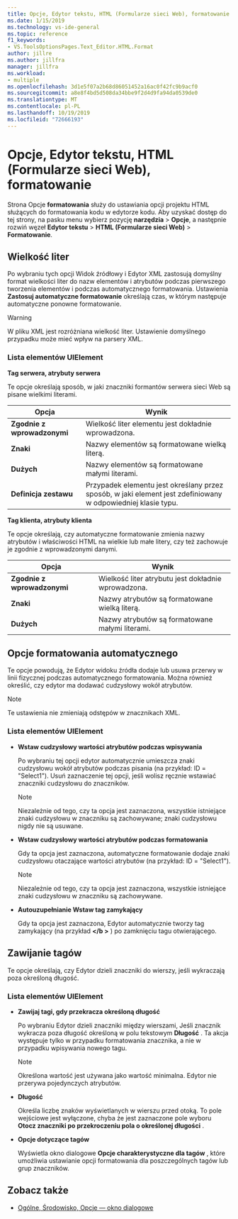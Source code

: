 ```yaml
---
title: Opcje, Edytor tekstu, HTML (Formularze sieci Web), formatowanie
ms.date: 1/15/2019
ms.technology: vs-ide-general
ms.topic: reference
f1_keywords:
- VS.ToolsOptionsPages.Text_Editor.HTML.Format
author: jillre
ms.author: jillfra
manager: jillfra
ms.workload:
- multiple
ms.openlocfilehash: 3d1e5f07a2b68d86051452a16ac0f42fc9b9acf0
ms.sourcegitcommit: a8e8f4bd5d508da34bbe9f2d4d9fa94da0539de0
ms.translationtype: MT
ms.contentlocale: pl-PL
ms.lasthandoff: 10/19/2019
ms.locfileid: "72666193"
---
```

# <a name="options-text-editor-html-web-forms-formatting"></a>Opcje, Edytor tekstu, HTML (Formularze sieci Web), formatowanie

Strona Opcje **formatowania** służy do ustawiania opcji projektu HTML służących do formatowania kodu w edytorze kodu. Aby uzyskać dostęp do tej strony, na pasku menu wybierz pozycję **narzędzia**  > **Opcje**, a następnie rozwiń węzeł **Edytor tekstu**  > **HTML (Formularze sieci Web)**  > **Formatowanie**.

## <a name="capitalization"></a>Wielkość liter

Po wybraniu tych opcji Widok źródłowy i Edytor XML zastosują domyślny format wielkości liter do nazw elementów i atrybutów podczas pierwszego tworzenia elementów i podczas automatycznego formatowania. Ustawienia **Zastosuj automatyczne formatowanie** określają czas, w którym następuje automatyczne ponowne formatowanie.

> [!WARNING]
> W pliku XML jest rozróżniana wielkość liter. Ustawienie domyślnego przypadku może mieć wpływ na parsery XML.

### <a name="uielement-list"></a>Lista elementów UIElement

**Tag serwera, atrybuty serwera**

Te opcje określają sposób, w jaki znaczniki formantów serwera sieci Web są pisane wielkimi literami.

|Opcja|Wynik|
|---------------------------------|------------------------------|
|**Zgodnie z wprowadzonymi**|Wielkość liter elementu jest dokładnie wprowadzona.|
|**Znaki**|Nazwy elementów są formatowane wielką literą.|
|**Dużych**|Nazwy elementów są formatowane małymi literami.|
|**Definicja zestawu**|Przypadek elementu jest określany przez sposób, w jaki element jest zdefiniowany w odpowiedniej klasie typu.|

**Tag klienta, atrybuty klienta**

Te opcje określają, czy automatyczne formatowanie zmienia nazwy atrybutów i właściwości HTML na wielkie lub małe litery, czy też zachowuje je zgodnie z wprowadzonymi danymi.

|Opcja|Wynik|
|---------------------------------|------------------------------|
|**Zgodnie z wprowadzonymi**|Wielkość liter atrybutu jest dokładnie wprowadzona.|
|**Znaki**|Nazwy atrybutów są formatowane wielką literą.|
|**Dużych**|Nazwy atrybutów są formatowane małymi literami.|

## <a name="automatic-formatting-options"></a>Opcje formatowania automatycznego

Te opcje powodują, że Edytor widoku źródła dodaje lub usuwa przerwy w linii fizycznej podczas automatycznego formatowania. Można również określić, czy edytor ma dodawać cudzysłowy wokół atrybutów.

> [!NOTE]
> Te ustawienia nie zmieniają odstępów w znacznikach XML.

### <a name="uielement-list"></a>Lista elementów UIElement

- **Wstaw cudzysłowy wartości atrybutów podczas wpisywania**

   Po wybraniu tej opcji edytor automatycznie umieszcza znaki cudzysłowu wokół atrybutów podczas pisania (na przykład: ID = "Select1"). Usuń zaznaczenie tej opcji, jeśli wolisz ręcznie wstawiać znaczniki cudzysłowu do znaczników.

   > [!NOTE]
   > Niezależnie od tego, czy ta opcja jest zaznaczona, wszystkie istniejące znaki cudzysłowu w znaczniku są zachowywane; znaki cudzysłowu nigdy nie są usuwane.

- **Wstaw cudzysłowy wartości atrybutów podczas formatowania**

   Gdy ta opcja jest zaznaczona, automatyczne formatowanie dodaje znaki cudzysłowu otaczające wartości atrybutów (na przykład: ID = "Select1").

   > [!NOTE]
   > Niezależnie od tego, czy ta opcja jest zaznaczona, wszystkie istniejące znaki cudzysłowu w znaczniku są zachowywane.

- **Autouzupełnianie Wstaw tag zamykający**

   Gdy ta opcja jest zaznaczona, Edytor automatycznie tworzy tag zamykający (na przykład **\</b >** ) po zamknięciu tagu otwierającego.

## <a name="tag-wrapping"></a>Zawijanie tagów

Te opcje określają, czy Edytor dzieli znaczniki do wierszy, jeśli wykraczają poza określoną długość.

### <a name="uielement-list"></a>Lista elementów UIElement

- **Zawijaj tagi, gdy przekracza określoną długość**

   Po wybraniu Edytor dzieli znaczniki między wierszami, Jeśli znacznik wykracza poza długość określoną w polu tekstowym **Długość** . Ta akcja występuje tylko w przypadku formatowania znacznika, a nie w przypadku wpisywania nowego tagu.

   > [!NOTE]
   > Określona wartość jest używana jako wartość minimalna. Edytor nie przerywa pojedynczych atrybutów.

- **Długość**

   Określa liczbę znaków wyświetlanych w wierszu przed otoką. To pole wejściowe jest wyłączone, chyba że jest zaznaczone pole wyboru **Otocz znaczniki po przekroczeniu pola o określonej długości** .

- **Opcje dotyczące tagów**

   Wyświetla okno dialogowe **Opcje charakterystyczne dla tagów** , które umożliwia ustawianie opcji formatowania dla poszczególnych tagów lub grup znaczników.

## <a name="see-also"></a>Zobacz także

- [Ogólne, Środowisko, Opcje — okno dialogowe](../../ide/reference/general-environment-options-dialog-box.md)
